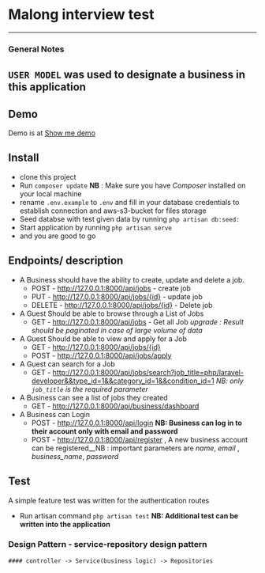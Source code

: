 

# Malong interview test
------------

### General Notes
`USER MODEL` was used to designate a business in this application
------------

Demo
------------
Demo is at [Show me demo](#)

Install
------------
- clone this project
- Run `composer update` __NB__ : Make sure you have _Composer_ installed on your local machine
- rename `.env.example` to `.env` and fill in your database credentials to establish connection and aws-s3-bucket for files storage
- Seed databse with test given data by running `php artisan db:seed:`
- Start application by running `php artisan serve`
- and you are good to go

Endpoints/ description
------------
* A Business should have the ability to create, update and delete a job.
    - POST - http://127.0.0.1:8000/api/jobs - create job
    - PUT - http://127.0.0.1:8000/api/jobs/{id} - update job
    - DELETE - http://127.0.0.1:8000/api/jobs/{id} - Delete job
* A Guest Should be able to browse through a List of Jobs
    - GET - http://127.0.0.1:8000/api/jobs - Get all Job  _upgrade : Result should be paginated in case of large volume of data_
* A Guest Should be able to view and apply for a Job
    - GET - http://127.0.0.1:8000/api/jobs/{id}
    - POST - http://127.0.0.1:8000/api/jobs/apply
* A Guest can search for a Job
    - GET - http://127.0.0.1:8000/api/jobs/search?job_title=php/laravel-developer&&type_id=1&&category_id=1&&condition_id=1 _NB: only `job_title` is the required parameter_
* A Business can see a list of jobs they created
    - GET - http://127.0.0.1:8000/api/business/dashboard
* A Business can Login
    - POST - http://127.0.0.1:8000/api/login __NB: Business can log in to their account only with email and password__
    - POST - http://127.0.0.1:8000/api/register , A new business account can be registered__NB : important parameters are _name_, _email_ , _*business_name*_, _password_


Test
------------
A simple feature test was written for the authentication routes
   - Run artisan command `php artisan test` __NB: Additional test can be written into the application__


### Design Pattern - service-repository design pattern
    #### controller -> Service(business logic) -> Repositories
